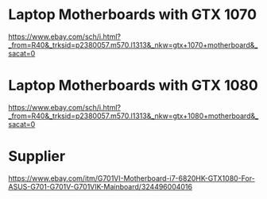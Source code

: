 # Laptop Motherboards with GTX 1070
https://www.ebay.com/sch/i.html?_from=R40&_trksid=p2380057.m570.l1313&_nkw=gtx+1070+motherboard&_sacat=0

# Laptop Motherboards with GTX 1080
https://www.ebay.com/sch/i.html?_from=R40&_trksid=p2380057.m570.l1313&_nkw=gtx+1080+motherboard&_sacat=0


# Supplier
https://www.ebay.com/itm/G701VI-Motherboard-i7-6820HK-GTX1080-For-ASUS-G701-G701V-G701VIK-Mainboard/324496004016
